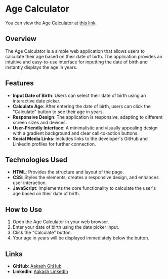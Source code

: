 # Age Calculator

You can view the Age Calculator at [this link](https://aakash17x08.github.io/Age-Calculator/).

## Overview
The Age Calculator is a simple web application that allows users to calculate their age based on their date of birth. The application provides an intuitive and easy-to-use interface for inputting the date of birth and instantly displays the age in years.

## Features
- **Input Date of Birth**: Users can select their date of birth using an interactive date picker.
- **Calculate Age**: After entering the date of birth, users can click the "Calculate" button to see their age in years.
- **Responsive Design**: The application is responsive, adapting to different screen sizes and devices.
- **User-Friendly Interface**: A minimalistic and visually appealing design with a gradient background and clear call-to-action buttons.
- **Social Media Links**: Includes links to the developer's GitHub and LinkedIn profiles for further connection.

## Technologies Used
- **HTML**: Provides the structure and layout of the page.
- **CSS**: Styles the elements, creates a responsive design, and enhances user interaction.
- **JavaScript**: Implements the core functionality to calculate the user's age based on their date of birth.

## How to Use
1. Open the Age Calculator in your web browser.
2. Enter your date of birth using the date picker input.
3. Click the "Calculate" button.
4. Your age in years will be displayed immediately below the button.

## Links
- **GitHub**: [Aakash GitHub](https://github.com/Aakash17x08)
- **LinkedIn**: [Aakash LinkedIn](https://www.linkedin.com/in/aakash-maurya-b18152326/)
